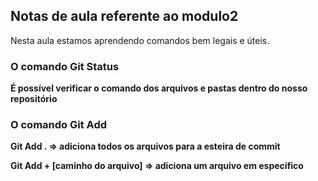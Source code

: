 ## Notas de aula referente ao modulo2

Nesta aula estamos aprendendo comandos bem legais e úteis.

### O comando Git Status
**É possível verificar o comando dos arquivos e pastas dentro do nosso repositório**

### O comando Git Add
**Git Add . => adiciona todos os arquivos para a esteira de commit**

**Git Add + [caminho do arquivo] => adiciona um arquivo em específico**
